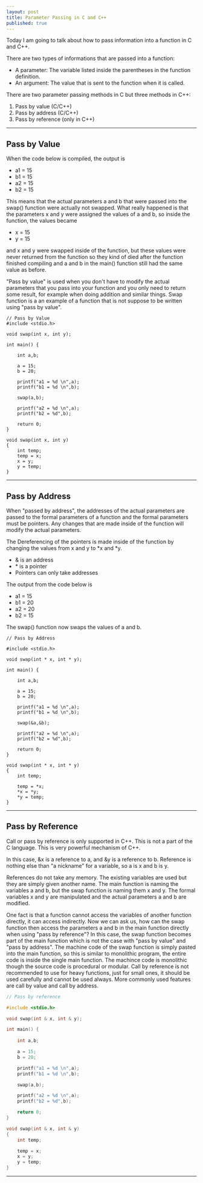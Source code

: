 ```yaml
---
layout: post
title: Parameter Passing in C and C++
published: true
---
```


Today I am going to talk about how to pass information into a function in C and C++.

There are two types of informations that are passed into a function:
* A parameter: The variable listed inside the parentheses in the function definition.
* An argument: The value that is sent to the function when it is called.

There are two parameter passing methods in C but three methods in C++:
1. Pass by value (C/C++)
2. Pass by address (C/C++)
3. Pass by reference (only in C++)

---

## Pass by Value
When the code below is compiled, the output is

* a1 = 15
* b1 = 15
* a2 = 15
* b2 = 15

This means that the actual parameters a and b that were passed into the swap() function were actually not swapped. 
What really happened is that the parameters x and y were assigned the values of a and b, so inside the function, the values became

* x = 15
* y = 15

and x and y were swapped inside of the function, but these values were never returned from the function so they kind of died after the function finished compiling and a and b in the main() function still had the same value as before.

"Pass by value" is used when you don't have to modify the actual parameters that you pass into your function and you only need to return some result, for example when doing addition and similar things. Swap function is a an example of a function that is not suppose to be written using "pass by value". 
    
```{C++}
// Pass by Value
#include <stdio.h>

void swap(int x, int y);

int main() {
    
    int a,b;

    a = 15;
    b = 20;

    printf("a1 = %d \n",a);
    printf("b1 = %d \n",b);

    swap(a,b);

    printf("a2 = %d \n",a);
    printf("b2 = %d",b);

    return 0;
}

void swap(int x, int y)
{
    int temp;
    temp = x;
    x = y;
    y = temp;
}
```



---

## Pass by Address

When "passed by address", the addresses of the actual parameters are passed to the formal parameters of a function and the formal parameters must be pointers.
Any changes that are made inside of the function will modify the actual parameters.

The Dereferencing of the pointers is made inside of the function by changing the values from x and y to \*x and \*y. 

* & is an address
* \* is a pointer
* Pointers can only take addresses

The output from the code below is
* a1 = 15
* b1 = 20
* a2 = 20
* b2 = 15

The swap() function now swaps the values of a and b.

```{C++}
// Pass by Address

#include <stdio.h>

void swap(int * x, int * y);

int main() {
    
    int a,b;

    a = 15;
    b = 20;

    printf("a1 = %d \n",a);
    printf("b1 = %d \n",b);

    swap(&a,&b);

    printf("a2 = %d \n",a);
    printf("b2 = %d",b);

    return 0;
}

void swap(int * x, int * y)
{
    int temp;

    temp = *x;
    *x = *y;
    *y = temp;
}
```

---

## Pass by Reference

Call or pass by reference is only supported in C++. This is not a part of the C language. This is very powerful mechanism of C++. 

In this case, &x is a reference to a, and &y is a reference to b. Reference is nothing else than "a nickname" for a variable, so a is x and b is y.  

References do not take any memory. The existing variables are used but they are simply given another name. The main function is naming the variables a and b, but the swap function is naming them x and y. The formal variables x and y are manipulated and the actual parameters a and b are modified.

One fact is that a function cannot access the variables of another function directly, it can access indirectly. Now we can ask us, how can the swap function then access the parameters a and b in the main function directly when using "pass by reference"? In this case, the swap function becomes part of the main function which is not the case with "pass by value" and "pass by address".
The machine code of the swap function is simply pasted into the main function, so this is similar to monolithic program, the entire code is inside the single main function. The machince code is monolithic though the source code is procedural or modular. Call by reference is not recommended to use for heavy functions, just for small ones, it should be used carefully and cannot be used always. More commonly used features are call by value and call by address.

```C++
// Pass by reference

#include <stdio.h>

void swap(int & x, int & y);

int main() {
    
    int a,b;

    a = 15;
    b = 20;

    printf("a1 = %d \n",a);
    printf("b1 = %d \n",b);

    swap(a,b);

    printf("a2 = %d \n",a);
    printf("b2 = %d",b);

    return 0;
}

void swap(int & x, int & y)
{
    int temp;

    temp = x;
    x = y;
    y = temp;
}
```

---

